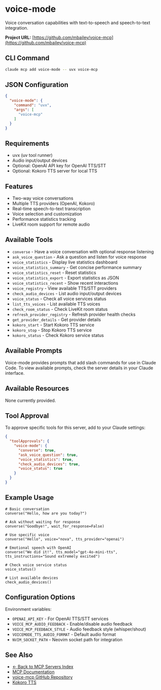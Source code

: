 # voice-mode

Voice conversation capabilities with text-to-speech and speech-to-text integration.

**Project URL:** [https://github.com/mbailey/voice-mcp](https://github.com/mbailey/voice-mcp)

## CLI Command
```bash
claude mcp add voice-mode -- uvx voice-mcp
```

## JSON Configuration
```json
{
  "voice-mode": {
    "command": "uvx",
    "args": [
      "voice-mcp"
    ]
  }
}
```

## Requirements
- uvx (uv tool runner)
- Audio input/output devices
- Optional: OpenAI API key for OpenAI TTS/STT
- Optional: Kokoro TTS server for local TTS

## Features
- Two-way voice conversations
- Multiple TTS providers (OpenAI, Kokoro)
- Real-time speech-to-text transcription
- Voice selection and customization
- Performance statistics tracking
- LiveKit room support for remote audio

## Available Tools
- `converse` - Have a voice conversation with optional response listening
- `ask_voice_question` - Ask a question and listen for voice response
- `voice_statistics` - Display live statistics dashboard
- `voice_statistics_summary` - Get concise performance summary
- `voice_statistics_reset` - Reset statistics
- `voice_statistics_export` - Export statistics as JSON
- `voice_statistics_recent` - Show recent interactions
- `voice_registry` - View available TTS/STT providers
- `check_audio_devices` - List audio input/output devices
- `voice_status` - Check all voice services status
- `list_tts_voices` - List available TTS voices
- `check_room_status` - Check LiveKit room status
- `refresh_provider_registry` - Refresh provider health checks
- `get_provider_details` - Get provider details
- `kokoro_start` - Start Kokoro TTS service
- `kokoro_stop` - Stop Kokoro TTS service
- `kokoro_status` - Check Kokoro service status

## Available Prompts
Voice-mode provides prompts that add slash commands for use in Claude Code. To view available prompts, check the server details in your Claude interface.

## Available Resources
None currently provided.

## Tool Approval
To approve specific tools for this server, add to your Claude settings:

```json
{
  "toolApprovals": {
    "voice-mode": {
      "converse": true,
      "ask_voice_question": true,
      "voice_statistics": true,
      "check_audio_devices": true,
      "voice_status": true
    }
  }
}
```

## Example Usage
```
# Basic conversation
converse("Hello, how are you today?")

# Ask without waiting for response
converse("Goodbye!", wait_for_response=False)

# Use specific voice
converse("Hello", voice="nova", tts_provider="openai")

# Emotional speech with OpenAI
converse("We did it!", tts_model="gpt-4o-mini-tts", tts_instructions="Sound extremely excited")

# Check voice service status
voice_status()

# List available devices
check_audio_devices()
```

## Configuration Options
Environment variables:
- `OPENAI_API_KEY` - For OpenAI TTS/STT services
- `VOICE_MCP_AUDIO_FEEDBACK` - Enable/disable audio feedback
- `VOICE_MCP_FEEDBACK_STYLE` - Audio feedback style (whisper/shout)
- `VOICEMODE_TTS_AUDIO_FORMAT` - Default audio format
- `NVIM_SOCKET_PATH` - Neovim socket path for integration

## See Also
- [← Back to MCP Servers Index](./README.md)
- [MCP Documentation](https://modelcontextprotocol.io/)
- [voice-mcp GitHub Repository](https://github.com/mbailey/voice-mcp)
- [Kokoro TTS](https://github.com/remixer-dec/kokoro-onnx)